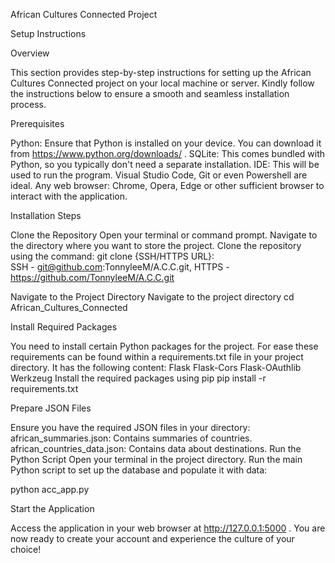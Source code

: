 African Cultures Connected Project

Setup Instructions

Overview

This section provides step-by-step instructions for setting up the African Cultures Connected project on your local machine or server. Kindly follow the instructions below to ensure a smooth and seamless installation process.

Prerequisites

Python: Ensure that Python is installed on your device. You can download it from https://www.python.org/downloads/ .
SQLite: This comes bundled with Python, so you typically don't need a separate installation.
IDE: This will be used to run the program. Visual Studio Code, Git or even Powershell are ideal.
Any web browser: Chrome, Opera, Edge or other sufficient browser to interact with the application.

Installation Steps

Clone the Repository
Open your terminal or command prompt.
Navigate to the directory where you want to store the project.
Clone the repository using the command:
	git clone {SSH/HTTPS URL}:  
SSH - git@github.com:TonnyleeM/A.C.C.git,
HTTPS - https://github.com/TonnyleeM/A.C.C.git

Navigate to the Project Directory
Navigate to the project directory
cd African_Cultures_Connected

Install Required Packages

You need to install certain Python packages for the project. For ease these requirements can be found within a requirements.txt file in your project directory. It has the following content:
Flask
Flask-Cors
Flask-OAuthlib
Werkzeug
Install the required packages using pip
pip install -r requirements.txt

Prepare JSON Files

Ensure you have the required JSON files in your directory:
african_summaries.json: Contains summaries of countries.
african_countries_data.json: Contains data about destinations.
 Run the Python Script
Open your terminal in the project directory.
Run the main Python script to set up the database and populate it with data:

python acc_app.py

Start the Application

Access the application in your web browser at http://127.0.0.1:5000
.
You are now ready to create your account and experience the culture of your choice!
